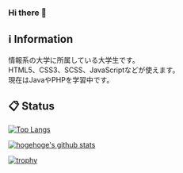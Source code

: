 ### Hi there 👋

## :information_source: Information
情報系の大学に所属している大学生です。  
HTML5、CSS3、SCSS、JavaScriptなどが使えます。  
現在はJavaやPHPを学習中です。

## :clipboard: Status
[![Top Langs](https://github-readme-stats.vercel.app/api/top-langs/?username=kw35670
)](https://github.com/anuraghazra/github-readme-stats)

[![hogehoge's github stats](https://github-readme-stats.vercel.app/api?username=kw35670&hide=contribs&count_private=true&show_icons=true)](https://github.com/kw35670/)

[![trophy](https://github-profile-trophy.vercel.app/?username=kw35670&column=7
)](https://github.com/ryo-ma/github-profile-trophy)
